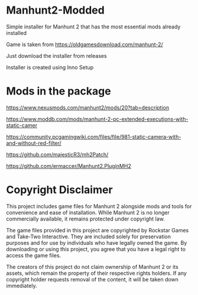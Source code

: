 # Manhunt2-Modded
Simple installer for Manhunt 2 that has the most essential mods already installed

Game is taken from https://oldgamesdownload.com/manhunt-2/

Just download the installer from releases

Installer is created using Inno Setup

# Mods in the package

https://www.nexusmods.com/manhunt2/mods/20?tab=description

https://www.moddb.com/mods/manhunt-2-pc-extended-executions-with-static-camer

https://community.pcgamingwiki.com/files/file/981-static-camera-with-and-without-red-filter/

https://github.com/majesticR3/mh2Patch/

https://github.com/ermaccer/Manhunt2.PluginMH2


# Copyright Disclaimer
This project includes game files for Manhunt 2 alongside mods and tools for convenience and ease of installation. While Manhunt 2 is no longer commercially available, it remains protected under copyright law.

The game files provided in this project are copyrighted by Rockstar Games and Take-Two Interactive. They are included solely for preservation purposes and for use by individuals who have legally owned the game. By downloading or using this project, you agree that you have a legal right to access the game files.

The creators of this project do not claim ownership of Manhunt 2 or its assets, which remain the property of their respective rights holders. If any copyright holder requests removal of the content, it will be taken down immediately.
